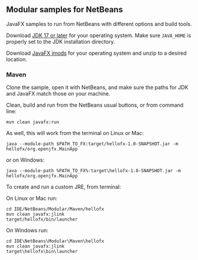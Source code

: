 ## Modular samples for NetBeans

JavaFX samples to run from NetBeans with different options and build tools.

Download [JDK 17 or later](http://jdk.java.net/) for your operating system.
Make sure `JAVA_HOME` is properly set to the JDK installation directory. 

Download [JavaFX jmods](https://gluonhq.com/products/javafx/) for your operating 
system and unzip to a desired location.

### Maven

Clone the sample, open it with NetBeans, and make sure the paths for JDK and JavaFX match those on your machine.

Clean, build and run from the NetBeans usual buttons, or from command line:

    mvn clean javafx:run

As well, this will work from the terminal on Linux or Mac:

    java --module-path $PATH_TO_FX:target/hellofx-1.0-SNAPSHOT.jar -m hellofx/org.openjfx.MainApp

or on Windows:
    
    java --module-path %PATH_TO_FX%:target\hellofx-1.0-SNAPSHOT.jar -m hellofx/org.openjfx.MainApp

To create and run a custom JRE, from terminal:

On Linux or Mac run:

    cd IDE/NetBeans/Modular/Maven/hellofx
    mvn clean javafx:jlink
    target/hellofx/bin/launcher

On Windows run:

    cd IDE\NetBeans\Modular\Maven\hellofx
    mvn clean javafx:jlink
    target\hellofx\bin\launcher